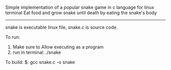 Simple implementation of a popular snake game in c language for linux terminal
Eat food and grow snake until death by eating the snake's body

-----------------------------------------------------------------

snake is executable linux file, snake.c is source code.

To run:
1. Make sure to Allow executing as a program
2. run in terminal: ./snake

To build:
$: gcc snake.c -o snake
